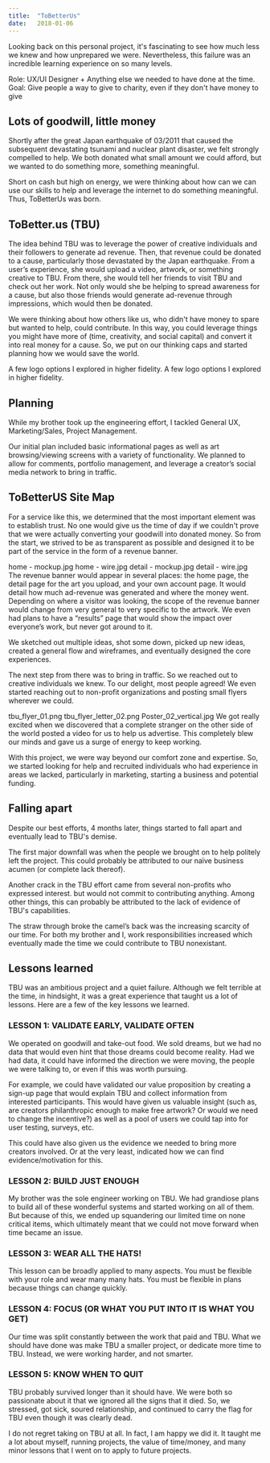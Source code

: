 ```yaml
---
title:  "ToBetterUs"
date:   2018-01-06
---
```


Looking back on this personal project, it's fascinating to see how much less we knew and how unprepared we were. Nevertheless, this failure was an incredible learning experience on so many levels.

Role: UX/UI Designer + Anything else we needed to have done at the time.
Goal: Give people a way to give to charity, even if they don't have money to give

## Lots of goodwill, little money
Shortly after the great Japan earthquake of 03/2011 that caused the subsequent devastating tsunami and nuclear plant disaster, we felt strongly compelled to help. We both donated what small amount we could afford, but we wanted to do something more, something meaningful.

Short on cash but high on energy, we were thinking about how can we can use our skills to help and leverage the internet to do something meaningful. Thus, ToBetterUs was born.

## ToBetter.us (TBU)
The idea behind TBU was to leverage the power of creative individuals and their followers to generate ad revenue. Then, that revenue could be donated to a cause, particularly those devastated by the Japan earthquake. From a user’s experience, she would upload a video, artwork, or something creative to TBU. From there, she would tell her friends to visit TBU and check out her work. Not only would she be helping to spread awareness for a cause, but also those friends would generate ad-revenue through impressions, which would then be donated.

We were thinking about how others like us, who didn't have money to spare but wanted to help, could contribute. In this way, you could leverage things you might have more of (time, creativity, and social capital) and convert it into real money for a cause. So, we put on our thinking caps and started planning how we would save the world.

A few logo options I explored in higher fidelity.
A few logo options I explored in higher fidelity.

## Planning
While my brother took up the engineering effort, I tackled General UX, Marketing/Sales, Project Management.

Our initial plan included basic informational pages as well as art browsing/viewing screens with a variety of functionality. We planned to allow for comments, portfolio management, and leverage a creator’s social media network to bring in traffic.

## ToBetterUS Site Map

For a service like this, we determined that the most important element was to establish trust. No one would give us the time of day if we couldn't prove that we were actually converting your goodwill into donated money. So from the start, we strived to be as transparent as possible and designed it to be part of the service in the form of a revenue banner.

home - mockup.jpg
home - wire.jpg
detail - mockup.jpg
detail - wire.jpg
The revenue banner would appear in several places: the home page, the detail page for the art you upload, and your own account page. It would detail how much ad-revenue was generated and where the money went. Depending on where a visitor was looking, the scope of the revenue banner would change from very general to very specific to the artwork. We even had plans to have a “results” page that would show the impact over everyone’s work, but never got around to it.

We sketched out multiple ideas, shot some down, picked up new ideas, created a general flow and wireframes, and eventually designed the core experiences.

The next step from there was to bring in traffic. So we reached out to creative individuals we knew. To our delight, most people agreed! We even started reaching out to non-profit organizations and posting small flyers wherever we could.

tbu_flyer_01.png
tbu_flyer_letter_02.png
Poster_02_vertical.jpg
We got really excited when we discovered that a complete stranger on the other side of the world posted a video for us to help us advertise. This completely blew our minds and gave us a surge of energy to keep working.

With this project, we were way beyond our comfort zone and expertise. So, we started looking for help and recruited individuals who had experience in areas we lacked, particularly in marketing, starting a business and potential funding.

## Falling apart
Despite our best efforts, 4 months later, things started to fall apart and eventually lead to TBU's demise.

The first major downfall was when the people we brought on to help politely left the project. This could probably be attributed to our naïve business acumen (or complete lack thereof).

Another crack in the TBU effort came from several non-profits who expressed interest. but would not commit to contributing anything. Among other things, this can probably be attributed to the lack of evidence of TBU's capabilities.

The straw through broke the camel’s back was the increasing scarcity of our time. For both my brother and I, work responsibilities increased which eventually made the time we could contribute to TBU nonexistant.

## Lessons learned
TBU was an ambitious project and a quiet failure. Although we felt terrible at the time, in hindsight, it was a great experience that taught us a lot of lessons. Here are a few of the key lessons we learned.

### LESSON 1: VALIDATE EARLY, VALIDATE OFTEN
We operated on goodwill and take-out food. We sold dreams, but we had no data that would even hint that those dreams could become reality. Had we had data, it could have informed the direction we were moving, the people we were talking to, or even if this was worth pursuing.

For example, we could have validated our value proposition by creating a sign-up page that would explain TBU and collect information from interested participants. This would have given us valuable insight (such as, are creators philanthropic enough to make free artwork? Or would we need to change the incentive?) as well as a pool of users we could tap into for user testing, surveys, etc.

This could have also given us the evidence we needed to bring more creators involved. Or at the very least, indicated how we can find evidence/motivation for this.

### LESSON 2: BUILD JUST ENOUGH
My brother was the sole engineer working on TBU. We had grandiose plans to build all of these wonderful systems and started working on all of them. But because of this, we ended up squandering our limited time on none critical items, which ultimately meant that we could not move forward when time became an issue.

### LESSON 3: WEAR ALL THE HATS!
This lesson can be broadly applied to many aspects. You must be flexible with your role and wear many many hats. You must be flexible in plans because things can change quickly.

### LESSON 4: FOCUS (OR WHAT YOU PUT INTO IT IS WHAT YOU GET)
Our time was split constantly between the work that paid and TBU. What we should have done was make TBU a smaller project, or dedicate more time to TBU. Instead, we were working harder, and not smarter.

### LESSON 5: KNOW WHEN TO QUIT
TBU probably survived longer than it should have. We were both so passionate about it that we ignored all the signs that it died. So, we stressed, got sick, soured relationship, and continued to carry the flag for TBU even though it was clearly dead.

I do not regret taking on TBU at all. In fact, I am happy we did it. It taught me a lot about myself, running projects, the value of time/money, and many minor lessons that I went on to apply to future projects.

